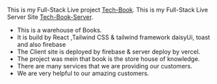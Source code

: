 This is my Full-Stack Live project [Tech-Book](https://book-store-30692.web.app/).
This is my Full-Stack Live Server Site [Tech-Book-Server](https://book-store-server-nine.vercel.app/).
 - This is a warehouse of Books.
 - It is build by React ,Tailwind CSS & tailwind framework daisyUi, toast and also firebase
 - The Client site is deployed by firebase & server deploy by vercel.
 - The project was mein that book is the store house of knowledge.
 - There are many services that we are providing our customers.
 - We are very helpful to our amazing customers.
